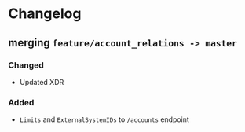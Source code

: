 # Changelog

## merging `feature/account_relations -> master`

### Changed

* Updated XDR

### Added

* `Limits` and `ExternalSystemIDs` to `/accounts` endpoint
